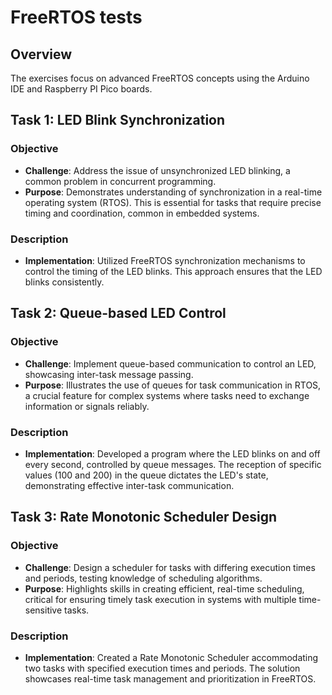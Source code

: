 # FreeRTOS tests

## Overview
The exercises focus on advanced FreeRTOS concepts using the Arduino IDE and Raspberry PI Pico boards.

## Task 1: LED Blink Synchronization

### Objective
- **Challenge**: Address the issue of unsynchronized LED blinking, a common problem in concurrent programming.
- **Purpose**: Demonstrates understanding of synchronization in a real-time operating system (RTOS). This is essential for tasks that require precise timing and coordination, common in embedded systems.

### Description
- **Implementation**: Utilized FreeRTOS synchronization mechanisms to control the timing of the LED blinks. This approach ensures that the LED blinks consistently.
  
## Task 2: Queue-based LED Control

### Objective
- **Challenge**: Implement queue-based communication to control an LED, showcasing inter-task message passing.
- **Purpose**: Illustrates the use of queues for task communication in RTOS, a crucial feature for complex systems where tasks need to exchange information or signals reliably.

### Description
- **Implementation**: Developed a program where the LED blinks on and off every second, controlled by queue messages. The reception of specific values (100 and 200) in the queue dictates the LED's state, demonstrating effective inter-task communication.

## Task 3: Rate Monotonic Scheduler Design

### Objective
- **Challenge**: Design a scheduler for tasks with differing execution times and periods, testing knowledge of scheduling algorithms.
- **Purpose**: Highlights skills in creating efficient, real-time scheduling, critical for ensuring timely task execution in systems with multiple time-sensitive tasks.

### Description
- **Implementation**: Created a Rate Monotonic Scheduler accommodating two tasks with specified execution times and periods. The solution showcases real-time task management and prioritization in FreeRTOS.
